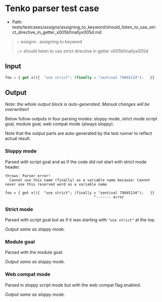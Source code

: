 # Tenko parser test case

- Path: tests/testcases/assigns/assigning_to_keyword/should_listen_to_use_strict_directive_in_getter_x005bfinallyx005d.md

> :: assigns : assigning to keyword
>
> ::> should listen to use strict directive in getter x005bfinallyx005d

## Input

`````js
foo = { get x(){  "use strict"; (finally = "sentinal 79845134");   }}
`````

## Output

_Note: the whole output block is auto-generated. Manual changes will be overwritten!_

Below follow outputs in four parsing modes: sloppy mode, strict mode script goal, module goal, web compat mode (always sloppy).

Note that the output parts are auto-generated by the test runner to reflect actual result.

### Sloppy mode

Parsed with script goal and as if the code did not start with strict mode header.

`````
throws: Parser error!
  Cannot use this name (finally) as a variable name because: Cannot never use this reserved word as a variable name

foo = { get x(){  "use strict"; (finally = "sentinal 79845134");   }}
                                         ^------- error
`````

### Strict mode

Parsed with script goal but as if it was starting with `"use strict"` at the top.

_Output same as sloppy mode._

### Module goal

Parsed with the module goal.

_Output same as sloppy mode._

### Web compat mode

Parsed in sloppy script mode but with the web compat flag enabled.

_Output same as sloppy mode._
